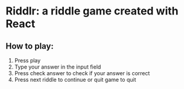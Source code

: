 # Riddlr: a riddle game created with React

## How to play:
1. Press play
2. Type your answer in the input field
3. Press check answer to check if your answer is correct
4. Press next riddle to continue or quit game to quit
